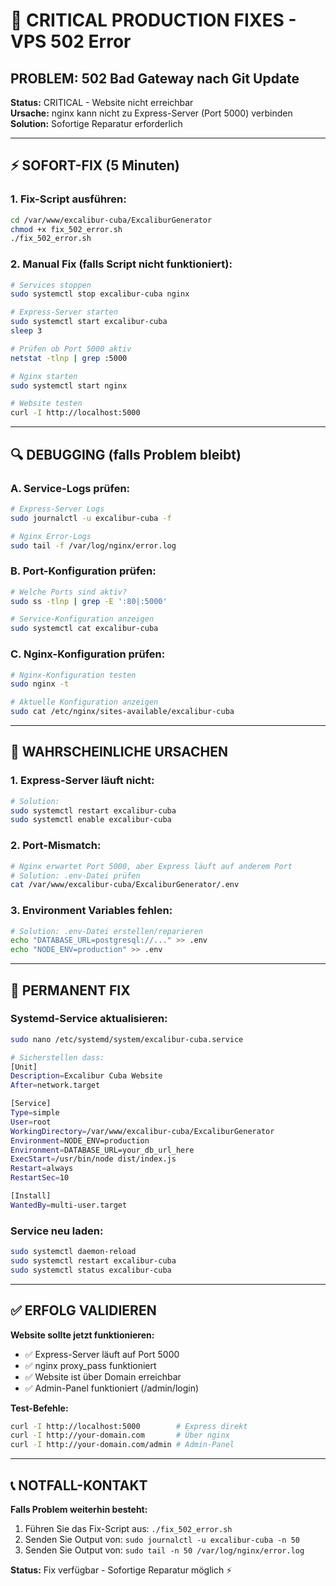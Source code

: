 # 🚨 CRITICAL PRODUCTION FIXES - VPS 502 Error

## PROBLEM: 502 Bad Gateway nach Git Update

**Status:** CRITICAL - Website nicht erreichbar  
**Ursache:** nginx kann nicht zu Express-Server (Port 5000) verbinden  
**Solution:** Sofortige Reparatur erforderlich  

---

## ⚡ SOFORT-FIX (5 Minuten)

### **1. Fix-Script ausführen:**
```bash
cd /var/www/excalibur-cuba/ExcaliburGenerator
chmod +x fix_502_error.sh
./fix_502_error.sh
```

### **2. Manual Fix (falls Script nicht funktioniert):**

```bash
# Services stoppen
sudo systemctl stop excalibur-cuba nginx

# Express-Server starten
sudo systemctl start excalibur-cuba
sleep 3

# Prüfen ob Port 5000 aktiv
netstat -tlnp | grep :5000

# Nginx starten
sudo systemctl start nginx

# Website testen
curl -I http://localhost:5000
```

---

## 🔍 DEBUGGING (falls Problem bleibt)

### **A. Service-Logs prüfen:**
```bash
# Express-Server Logs
sudo journalctl -u excalibur-cuba -f

# Nginx Error-Logs  
sudo tail -f /var/log/nginx/error.log
```

### **B. Port-Konfiguration prüfen:**
```bash
# Welche Ports sind aktiv?
sudo ss -tlnp | grep -E ':80|:5000'

# Service-Konfiguration anzeigen
sudo systemctl cat excalibur-cuba
```

### **C. Nginx-Konfiguration prüfen:**
```bash
# Nginx-Konfiguration testen
sudo nginx -t

# Aktuelle Konfiguration anzeigen
sudo cat /etc/nginx/sites-available/excalibur-cuba
```

---

## 🎯 WAHRSCHEINLICHE URSACHEN

### **1. Express-Server läuft nicht:**
```bash
# Solution:
sudo systemctl restart excalibur-cuba
sudo systemctl enable excalibur-cuba
```

### **2. Port-Mismatch:**
```bash
# Nginx erwartet Port 5000, aber Express läuft auf anderem Port
# Solution: .env-Datei prüfen
cat /var/www/excalibur-cuba/ExcaliburGenerator/.env
```

### **3. Environment Variables fehlen:**
```bash
# Solution: .env-Datei erstellen/reparieren
echo "DATABASE_URL=postgresql://..." >> .env
echo "NODE_ENV=production" >> .env
```

---

## 🚀 PERMANENT FIX

### **Systemd-Service aktualisieren:**
```bash
sudo nano /etc/systemd/system/excalibur-cuba.service

# Sicherstellen dass:
[Unit]
Description=Excalibur Cuba Website
After=network.target

[Service]
Type=simple
User=root
WorkingDirectory=/var/www/excalibur-cuba/ExcaliburGenerator
Environment=NODE_ENV=production
Environment=DATABASE_URL=your_db_url_here
ExecStart=/usr/bin/node dist/index.js
Restart=always
RestartSec=10

[Install]
WantedBy=multi-user.target
```

### **Service neu laden:**
```bash
sudo systemctl daemon-reload
sudo systemctl restart excalibur-cuba
sudo systemctl status excalibur-cuba
```

---

## ✅ ERFOLG VALIDIEREN

**Website sollte jetzt funktionieren:**
- ✅ Express-Server läuft auf Port 5000
- ✅ nginx proxy_pass funktioniert
- ✅ Website ist über Domain erreichbar
- ✅ Admin-Panel funktioniert (/admin/login)

**Test-Befehle:**
```bash
curl -I http://localhost:5000        # Express direkt
curl -I http://your-domain.com       # Über nginx
curl -I http://your-domain.com/admin # Admin-Panel
```

---

## 📞 NOTFALL-KONTAKT

**Falls Problem weiterhin besteht:**
1. Führen Sie das Fix-Script aus: `./fix_502_error.sh`
2. Senden Sie Output von: `sudo journalctl -u excalibur-cuba -n 50`
3. Senden Sie Output von: `sudo tail -n 50 /var/log/nginx/error.log`

**Status:** Fix verfügbar - Sofortige Reparatur möglich ⚡